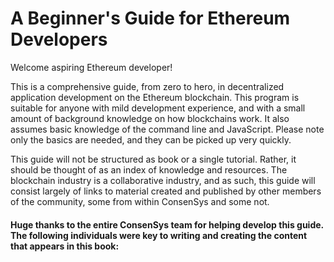 # A Beginner's Guide for Ethereum Developers

Welcome aspiring Ethereum developer!

This is a comprehensive guide, from zero to hero, in decentralized application development on the Ethereum blockchain. This program is suitable for anyone with mild development experience, and with a small amount of background knowledge on how blockchains work. It also assumes basic knowledge of the command line and JavaScript. Please note only the basics are needed, and they can be picked up very quickly.

This guide will not be structured as book or a single tutorial. Rather, it should be thought of as an index of knowledge and resources. The blockchain industry is a collaborative industry, and as such, this guide will consist largely of links to material created and published by other members of the community, some from within ConsenSys and some not.

#### Huge thanks to the entire ConsenSys team for helping develop this guide. The following individuals were key to writing and creating the content that appears in this book: 



